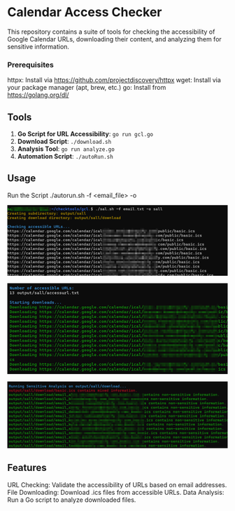 # Calendar Access Checker

This repository contains a suite of tools for checking the accessibility of Google Calendar URLs, downloading their content, and analyzing them for sensitive information.

### Prerequisites
httpx: Install via https://github.com/projectdiscovery/httpx
wget: Install via your package manager (apt, brew, etc.)
go: Install from https://golang.org/dl/

## Tools

1. **Go Script for URL Accessibility**: `go run gcl.go`
2. **Download Script**: `./download.sh`
3. **Analysis Tool**: `go run analyze.go`
4. **Automation Script**: `./autoRun.sh`

## Usage
Run the Script
./autorun.sh -f <email_file> -o <subdirectory>

![alt text](image.png)

![alt text](image-1.png)

![alt text](image-2.png)

## Features
URL Checking: Validate the accessibility of URLs based on email addresses.
File Downloading: Download .ics files from accessible URLs.
Data Analysis: Run a Go script to analyze downloaded files.
